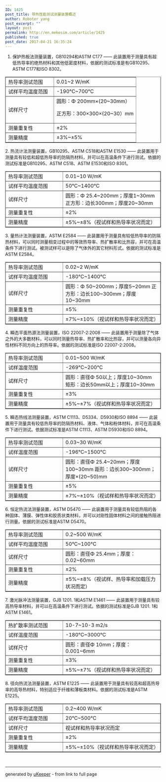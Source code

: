 ```yaml
---
ID: 1425
post_title: 导热性能测试测量装置概述
author: Roboter yang
post_excerpt: ""
layout: post
permalink: http://en.mekesim.com/article/1425
published: true
post_date: 2017-04-21 16:35:24
---
```

1. 保护热板法测量装置，GB10294和ASTM C177 —— 此装置用于测量具有超低热导率的绝热材料和其他低密度材料，依据的测试标准是有GB10295、ASTM C177和ISO 8302。
<table border="1" cellspacing="0" cellpadding="0">
<tbody data-readability="">
<tr>
<td width="37%" height="30">热导率测试范围</td>
<td width="63%" height="30">0.01~2 W/mK</td>
</tr>
<tr>
<td height="30">试样平均温度范围</td>
<td height="30">-190℃~700℃</td>
</tr>
<tr data-readability="">
<td height="30">试样尺寸</td>
<td height="30">圆形：Φ 200mm×(20~30mm）

正方形：300×300×(20~30）mm</td>
</tr>
<tr>
<td height="30">测量重复性</td>
<td height="30">±2%</td>
</tr>
<tr>
<td height="30">测量精度</td>
<td height="30">±3%~±5%</td>
</tr>
</tbody>
</table>
2. 热流计法测量装置，GB10295、ASTM C518和ASTM E1530 —— 此装置用于测量具有较低和超低热导率的防隔热材料，并可以在高温条件下进行测试。依据的测试标准是GB10295、ASTM C518、ASTM E1530和ISO 8301。
<table border="1" cellspacing="0" cellpadding="0">
<tbody data-readability="">
<tr>
<td width="37%" height="30">热导率测试范围</td>
<td width="63%" height="30">0.01~10 W/mK</td>
</tr>
<tr>
<td height="30">试样平均温度范围</td>
<td height="30">50℃~1400℃</td>
</tr>
<tr data-readability="">
<td height="30">试样尺寸</td>
<td height="30" data-readability="">圆形：Φ 25.4~200mm；厚度1~30mm
正方形：边长300mm；厚度20~30mm</td>
</tr>
<tr>
<td height="30">测量重复性</td>
<td height="30">±2%</td>
</tr>
<tr>
<td height="30">测量精度</td>
<td height="30">±5%~±8%（视试样和热导率状况而定）</td>
</tr>
</tbody>
</table>
3. 量热计法测量装置，ASTM E2584 —— 此装置用于测量具有较低热导率的防隔热材料，可以同时测量相变过程中的等效热导率、热扩散率和比热容，并可在高温条件下进行测试。被测试样可以是除了气体外的其它材料形式。依据的测试标准是ASTM E2584。
<table border="1" cellspacing="0" cellpadding="0">
<tbody data-readability="">
<tr>
<td width="37%" height="30">热导率测试范围</td>
<td width="63%" height="30">0.02~2 W/mK</td>
</tr>
<tr>
<td height="30">试样平均温度范围</td>
<td height="30">-180℃~1400℃</td>
</tr>
<tr data-readability="">
<td height="30">试样尺寸</td>
<td height="30" data-readability="">圆形：Φ 50~200mm；厚度5~20mm
正方形：边长100~300mm；厚度10~30mm</td>
</tr>
<tr>
<td height="30">测量重复性</td>
<td height="30">±5%</td>
</tr>
<tr>
<td height="30">测量精度</td>
<td height="30">±7%~±10%（视试样和热导率状况而定）</td>
</tr>
</tbody>
</table>
4. 瞬态平面热源法测量装置，ISO 22007-2:2008 —— 此装置用于测量除了气体之外的大多数材料，可以同时测量热导率、热扩散率和比热容，并可以测量各向异性材料不同方向上的热导率。依据的测试标准是ISO 22007-2:2008。
<table border="1" cellspacing="0" cellpadding="0">
<tbody data-readability="">
<tr>
<td width="37%" height="30">热导率测试范围</td>
<td width="63%" height="30">0.01~500 W/mK</td>
</tr>
<tr>
<td height="30">试样温度范围</td>
<td height="30">-269℃~200℃</td>
</tr>
<tr data-readability="">
<td height="30">试样尺寸</td>
<td height="30" data-readability="">圆形：直径Φ 50以上；厚度10~30mm
矩形：边长50mm以上；厚度10~30mm</td>
</tr>
<tr>
<td height="30">测量重复性</td>
<td height="30">±3%</td>
</tr>
<tr>
<td height="30">测量精度</td>
<td height="30">±5%~±7%（视试样和热导率状况而定）</td>
</tr>
</tbody>
</table>
5. 瞬态热线法测量装置，ASTM C1113、D5334、D5930和ISO 8894 —— 此装置用于测量具有较低热导率的防隔热材料、液体、气体和粉体材料，并可在高温条件下进行测试。依据测试标准是ASTM C1113、ASTM D5930和ISO 8894。
<table border="1" cellspacing="0" cellpadding="0">
<tbody data-readability="">
<tr>
<td width="37%" height="30">热导率测试范围</td>
<td width="63%" height="30">0.03~30 W/mK</td>
</tr>
<tr>
<td height="30">试样温度范围</td>
<td height="30">-196℃~1500℃</td>
</tr>
<tr data-readability="">
<td height="30">试样尺寸</td>
<td height="30" data-readability="">圆形：直径Φ 25.4~20mm；厚度100~30mm
距形：边长300~300mm；厚度×(20~50)mm</td>
</tr>
<tr>
<td height="30">测量重复性</td>
<td height="30">±5%</td>
</tr>
<tr>
<td height="30">测量精度</td>
<td height="30">±7%~±10%（视试样和热导率状况而定）</td>
</tr>
</tbody>
</table>
6. 恒定热流法测量装置，ASTM D5470 —— 此装置用于测量具有较低热阻的各种固体、薄膜、弹性体和胶质状类材料，并可以对刚性固体材料之间的接触热阻进行测量。依据的测试标准是ASTM D5470。
<table border="1" cellspacing="0" cellpadding="0">
<tbody data-readability="">
<tr>
<td width="37%" height="30">热导率测试范围</td>
<td width="63%" height="30">0.2~500 W/mK</td>
</tr>
<tr>
<td height="30">试样平均温度范围</td>
<td height="30">50℃~100℃</td>
</tr>
<tr data-readability="">
<td height="30">试样尺寸</td>
<td height="30" data-readability="">圆形：直径Φ 25.4mm；厚度：0.02~60mm</td>
</tr>
<tr>
<td height="30">测量重复性</td>
<td height="30">±2%</td>
</tr>
<tr data-readability="">
<td height="30">测量精度</td>
<td height="30" data-readability="">±5%~±8%（视试样、热导率和加载压力状况而定）</td>
</tr>
</tbody>
</table>
7. 激光脉冲法测量装置，GJB 1201. 1和ASTM E1461 —— 此装置用于测量具有较高热导率材料，并可以在高温条件下进行测试。依据的测试标准是GJB 1201. 1和ASTM E1461。
<table border="1" cellspacing="0" cellpadding="0">
<tbody>
<tr>
<td width="37%" height="30">热扩散率测试范围</td>
<td width="63%" height="30">10-7~10-3 m2/s</td>
</tr>
<tr>
<td height="30">试样温度范围</td>
<td height="30">-180℃~3000℃</td>
</tr>
<tr>
<td height="30">试样尺寸</td>
<td height="30">圆形：直径Φ 10mm；厚度：0.001~6mm</td>
</tr>
<tr>
<td height="30">测量重复性</td>
<td height="30">±3%</td>
</tr>
<tr>
<td height="30">测量精度</td>
<td height="30">±5%~±7%（视试样和热导率状况而定）</td>
</tr>
</tbody>
</table>
8. 径向热流法测量装置，ASTM E1225 —— 此装置用于测量具有较高和超高热导率的高导热材料，特别适应于纤维和薄板类材料。依据的测试标准是ASTM E1225。
<table border="1" cellspacing="0" cellpadding="0">
<tbody>
<tr>
<td width="37%" height="30">热导率测试范围</td>
<td width="63%" height="30">0.2~400 W/mK</td>
</tr>
<tr>
<td height="30">试样平均温度范围</td>
<td height="30">20℃~500℃</td>
</tr>
<tr>
<td height="30">试样尺寸</td>
<td height="30">视试样和热导率状况而定</td>
</tr>
<tr>
<td height="30">测量重复性</td>
<td height="30">±2%</td>
</tr>
<tr>
<td height="30">测量精度</td>
<td height="30">±5%~±10%（视试样和热导率状况而定）</td>
</tr>
</tbody>
</table>
&nbsp;

<hr />

generated by <a href="http://ukeeper.com">uKeeper</a> - from link to full page